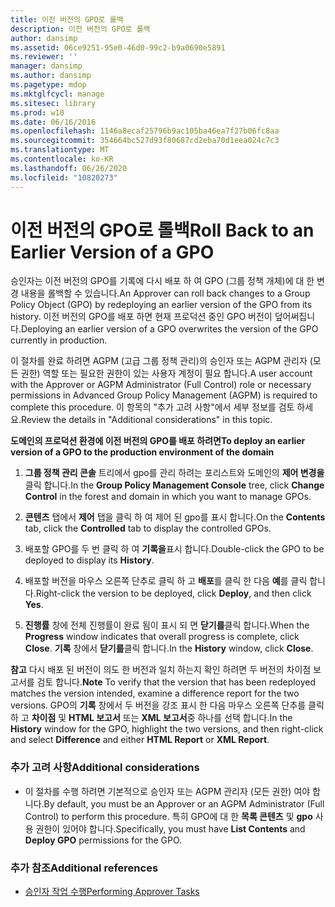 ```yaml
---
title: 이전 버전의 GPO로 롤백
description: 이전 버전의 GPO로 롤백
author: dansimp
ms.assetid: 06ce9251-95e0-46d0-99c2-b9a0690e5891
ms.reviewer: ''
manager: dansimp
ms.author: dansimp
ms.pagetype: mdop
ms.mktglfcycl: manage
ms.sitesec: library
ms.prod: w10
ms.date: 06/16/2016
ms.openlocfilehash: 1146a8ecaf25796b9ac105ba46ea7f27b06fc8aa
ms.sourcegitcommit: 354664bc527d93f80687cd2eba70d1eea024c7c3
ms.translationtype: MT
ms.contentlocale: ko-KR
ms.lasthandoff: 06/26/2020
ms.locfileid: "10820273"
---
```

# <span data-ttu-id="76f5d-103">이전 버전의 GPO로 롤백</span><span class="sxs-lookup"><span data-stu-id="76f5d-103">Roll Back to an Earlier Version of a GPO</span></span>


<span data-ttu-id="76f5d-104">승인자는 이전 버전의 GPO를 기록에 다시 배포 하 여 GPO (그룹 정책 개체)에 대 한 변경 내용을 롤백할 수 있습니다.</span><span class="sxs-lookup"><span data-stu-id="76f5d-104">An Approver can roll back changes to a Group Policy Object (GPO) by redeploying an earlier version of the GPO from its history.</span></span> <span data-ttu-id="76f5d-105">이전 버전의 GPO를 배포 하면 현재 프로덕션 중인 GPO 버전이 덮어써집니다.</span><span class="sxs-lookup"><span data-stu-id="76f5d-105">Deploying an earlier version of a GPO overwrites the version of the GPO currently in production.</span></span>

<span data-ttu-id="76f5d-106">이 절차를 완료 하려면 AGPM (고급 그룹 정책 관리)의 승인자 또는 AGPM 관리자 (모든 권한) 역할 또는 필요한 권한이 있는 사용자 계정이 필요 합니다.</span><span class="sxs-lookup"><span data-stu-id="76f5d-106">A user account with the Approver or AGPM Administrator (Full Control) role or necessary permissions in Advanced Group Policy Management (AGPM) is required to complete this procedure.</span></span> <span data-ttu-id="76f5d-107">이 항목의 "추가 고려 사항"에서 세부 정보를 검토 하세요.</span><span class="sxs-lookup"><span data-stu-id="76f5d-107">Review the details in "Additional considerations" in this topic.</span></span>

**<span data-ttu-id="76f5d-108">도메인의 프로덕션 환경에 이전 버전의 GPO를 배포 하려면</span><span class="sxs-lookup"><span data-stu-id="76f5d-108">To deploy an earlier version of a GPO to the production environment of the domain</span></span>**

1.  <span data-ttu-id="76f5d-109">**그룹 정책 관리 콘솔** 트리에서 gpo를 관리 하려는 포리스트와 도메인의 **제어 변경을** 클릭 합니다.</span><span class="sxs-lookup"><span data-stu-id="76f5d-109">In the **Group Policy Management Console** tree, click **Change Control** in the forest and domain in which you want to manage GPOs.</span></span>

2.  <span data-ttu-id="76f5d-110">**콘텐츠** 탭에서 **제어** 탭을 클릭 하 여 제어 된 gpo를 표시 합니다.</span><span class="sxs-lookup"><span data-stu-id="76f5d-110">On the **Contents** tab, click the **Controlled** tab to display the controlled GPOs.</span></span>

3.  <span data-ttu-id="76f5d-111">배포할 GPO를 두 번 클릭 하 여 **기록을**표시 합니다.</span><span class="sxs-lookup"><span data-stu-id="76f5d-111">Double-click the GPO to be deployed to display its **History**.</span></span>

4.  <span data-ttu-id="76f5d-112">배포할 버전을 마우스 오른쪽 단추로 클릭 하 고 **배포**를 클릭 한 다음 **예**를 클릭 합니다.</span><span class="sxs-lookup"><span data-stu-id="76f5d-112">Right-click the version to be deployed, click **Deploy**, and then click **Yes**.</span></span>

5.  <span data-ttu-id="76f5d-113">**진행률** 창에 전체 진행률이 완료 됨이 표시 되 면 **닫기를**클릭 합니다.</span><span class="sxs-lookup"><span data-stu-id="76f5d-113">When the **Progress** window indicates that overall progress is complete, click **Close**.</span></span> <span data-ttu-id="76f5d-114">**기록** 창에서 **닫기를**클릭 합니다.</span><span class="sxs-lookup"><span data-stu-id="76f5d-114">In the **History** window, click **Close**.</span></span>

<span data-ttu-id="76f5d-115">**참고**  다시 배포 된 버전이 의도 한 버전과 일치 하는지 확인 하려면 두 버전의 차이점 보고서를 검토 합니다.</span><span class="sxs-lookup"><span data-stu-id="76f5d-115">**Note** To verify that the version that has been redeployed matches the version intended, examine a difference report for the two versions.</span></span> <span data-ttu-id="76f5d-116">GPO의 **기록** 창에서 두 버전을 강조 표시 한 다음 마우스 오른쪽 단추를 클릭 하 고 **차이점** 및 **HTML 보고서** 또는 **XML 보고서**중 하나를 선택 합니다.</span><span class="sxs-lookup"><span data-stu-id="76f5d-116">In the **History** window for the GPO, highlight the two versions, and then right-click and select **Difference** and either **HTML Report** or **XML Report**.</span></span>

 

### <span data-ttu-id="76f5d-117">추가 고려 사항</span><span class="sxs-lookup"><span data-stu-id="76f5d-117">Additional considerations</span></span>

-   <span data-ttu-id="76f5d-118">이 절차를 수행 하려면 기본적으로 승인자 또는 AGPM 관리자 (모든 권한) 여야 합니다.</span><span class="sxs-lookup"><span data-stu-id="76f5d-118">By default, you must be an Approver or an AGPM Administrator (Full Control) to perform this procedure.</span></span> <span data-ttu-id="76f5d-119">특히 GPO에 대 한 **목록 콘텐츠** 및 **gpo** 사용 권한이 있어야 합니다.</span><span class="sxs-lookup"><span data-stu-id="76f5d-119">Specifically, you must have **List Contents** and **Deploy GPO** permissions for the GPO.</span></span>

### <span data-ttu-id="76f5d-120">추가 참조</span><span class="sxs-lookup"><span data-stu-id="76f5d-120">Additional references</span></span>

-   [<span data-ttu-id="76f5d-121">승인자 작업 수행</span><span class="sxs-lookup"><span data-stu-id="76f5d-121">Performing Approver Tasks</span></span>](performing-approver-tasks-agpm40.md)

 

 





